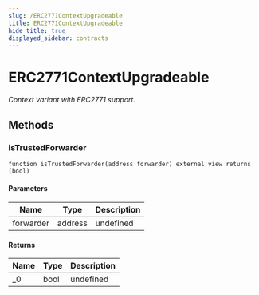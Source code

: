 ```yaml
---
slug: /ERC2771ContextUpgradeable
title: ERC2771ContextUpgradeable
hide_title: true
displayed_sidebar: contracts
---
```

# ERC2771ContextUpgradeable







*Context variant with ERC2771 support.*

## Methods

### isTrustedForwarder

```solidity
function isTrustedForwarder(address forwarder) external view returns (bool)
```





#### Parameters

| Name | Type | Description |
|---|---|---|
| forwarder | address | undefined

#### Returns

| Name | Type | Description |
|---|---|---|
| _0 | bool | undefined



